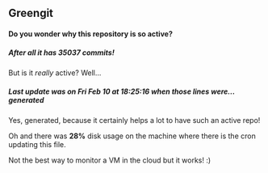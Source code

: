 ## Greengit

#### Do you wonder why this repository is so active?

##### After all it has 35037 commits!

But is it *really* active? Well...

##### Last update was on Fri Feb 10 at 18:25:16 when those lines were... generated

Yes, generated, because it certainly helps a lot to have such an active repo!

Oh and there was **28%** disk usage on the machine
where there is the cron updating this file.

Not the best way to monitor a VM in the cloud but it works! :)
